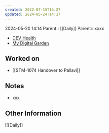 ```yaml
---
created: 2022-07-15T16:27
updated: 2024-05-24T14:17
---
```

2024-05-20 14:14
Parent:: [[Daily]] 
Parent:: xxxx

- [DEV Health](https://health-configdev.mixtelematics.com/public/mapshow.htm?id=2001&mapid=1A35514B-E08F-4B7C-90B8-CD1774AE8CA3)
- [My Digital Garden](https://my-digital-garden-ten-inky.vercel.app/)

## Worked on

 - [[STM-1074 Handover to Pallavi]]

## Notes

- xxx

## Other Information

![[Daily]]
